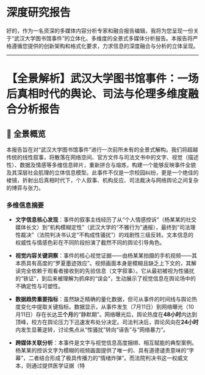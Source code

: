 # 深度研究报告

好的，作为一名资深的多媒体内容分析专家和融合报告编辑，我将为您呈现一份关于“武汉大学图书馆事件”的立体化、多维度的全景式多媒体分析报告。本报告将严格遵循您提供的创新架构和格式化要求，力求信息的深度融合与分析的立体呈现。

***

# 【全景解析】武汉大学图书馆事件：一场后真相时代的舆论、司法与伦理多维度融合分析报告

## 🌟 全景概览

本报告旨在对“武汉大学图书馆事件”进行一次前所未有的全景式解构。我们将超越传统的线性叙事，将散落在网络空间、官方文件与司法文书中的文字、视觉（描述性）、数据及情感等多维信息碎片，重新拼合与熔炼，构建一个能够反映事件全貌及其深层社会肌理的立体信息模型。此事件不仅是一宗校园纠纷，更是一个绝佳的棱镜，折射出后真相时代下，个人叙事、机构反应、司法裁决与网络舆论之间复杂的博弈与张力。

### 多维信息摘要

-   **文字信息核心发现**：事件的叙事主线经历了从“个人情感控诉”（杨某某的社交媒体长文）到“机构模糊定性”（武汉大学的“不雅行为”通报），最终到“司法理性裁决”（法院判决书认定“不构成性骚扰”）的戏剧性三级反转。文本信息的权威性与情感色彩在不同阶段扮演了截然不同的舆论引导角色。

-   **视觉内容关键洞察**：事件的核心视觉证据——由杨某某拍摄的手机视频——其本质具有高度的“罗夏墨迹效应”。视频画面本身是模糊且缺乏上下文的，其解读完全依赖于观看者接收到的先验信息（文字叙事）。它从最初被视为性骚扰的“铁证”，到后来被理解为抓痒的“误会”，生动展示了视觉信息在舆论场中的不确定性与可塑性。

-   **数据趋势重要指标**：虽然缺乏精确的量化数据，但可从事件的时间线与舆论热度变化中提取关键指标。数据显示，从事件发生（7月11日）到网络曝光（10月11日）存在长达**三个月**的“静默期”。网络曝光后，舆论热度在**48小时**内达到顶峰，校方在舆论压力下迅速发布处分决定。司法判决后，舆论风向在**24小时**内发生显著逆转，讨论焦点从“性骚扰”转向“诬告”与“网络暴力”。

-   **跨媒体关联分析**：本事件是文字与视觉信息高度捆绑、相互赋能的典型案例。杨某某的控诉文字为模糊的视频画面提供了唯一的、具有道德谴责意味的“字幕”，二者结合形成了极具传播力的“情绪炸弹”。而法院判决书这一权威文本，则通过提供医学证据（特